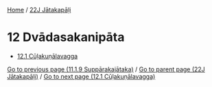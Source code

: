 
[Home](/) / [22J Jātakapāḷi](/tipitaka/22J.md)

# 12 Dvādasakanipāta

* [12.1 Cūḷakuṇālavagga](/tipitaka/22J/12/12.1.md)

[Go to previous page (11.1.9 Suppārakajātaka)](/tipitaka/22J/11/11.1/11.1.9.md) / [Go to parent page (22J Jātakapāḷi)](/tipitaka/22J/0.md) / [Go to next page (12.1 Cūḷakuṇālavagga)](/tipitaka/22J/12/12.1.md)


